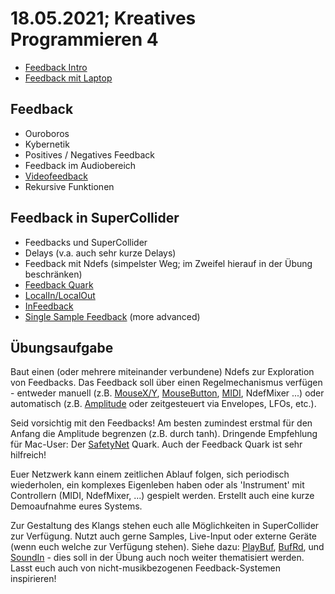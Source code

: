 # 18.05.2021; Kreatives Programmieren 4

* [Feedback Intro](feedback_intro.scd)
* [Feedback mit Laptop](feedback_laptop.scd)

## Feedback

* Ouroboros
* Kybernetik
* Positives / Negatives Feedback
* Feedback im Audiobereich
* [Videofeedback](https://www.youtube.com/watch?v=B4Kn3djJMCE)
* Rekursive Funktionen


## Feedback in SuperCollider

* Feedbacks und SuperCollider
* Delays (v.a. auch sehr kurze Delays)
* Feedback mit Ndefs (simpelster Weg; im Zweifel hierauf in der Übung beschränken)
* [Feedback Quark](https://github.com/supercollider-quarks/Feedback)
* [LocalIn/LocalOut](http://doc.sccode.org/Classes/LocalIn.html)
* [InFeedback](http://doc.sccode.org/Classes/InFeedback.html)
* [Single Sample Feedback](https://zenodo.org/record/3898757#.X_3NiuhKhhE) (more advanced)

## Übungsaufgabe

Baut einen (oder mehrere miteinander verbundene) Ndefs zur Exploration von Feedbacks. Das Feedback soll über einen Regelmechanismus verfügen - entweder manuell (z.B. [MouseX/Y](https://doc.sccode.org/Classes/MouseX.html), [MouseButton](https://doc.sccode.org/Classes/MouseButton.html), [MIDI](https://github.com/cappelnord/Kreatives-Programmieren-II-2020-2021/blob/master/FAQ/midi_cc.scd), NdefMixer ...) oder automatisch (z.B. [Amplitude](https://doc.sccode.org/Classes/Amplitude.html) oder zeitgesteuert via Envelopes, LFOs, etc.).

Seid vorsichtig mit den Feedbacks! Am besten zumindest erstmal für den Anfang die Amplitude begrenzen (z.B. durch tanh). Dringende Empfehlung für Mac-User: Der [SafetyNet](https://supercollider.github.io/download) Quark. Auch der Feedback Quark ist sehr hilfreich!

Euer Netzwerk kann einem zeitlichen Ablauf folgen, sich periodisch wiederholen, ein komplexes Eigenleben haben oder als 'Instrument' mit Controllern (MIDI, NdefMixer, ...) gespielt werden. Erstellt auch eine kurze Demoaufnahme eures Systems.

Zur Gestaltung des Klangs stehen euch alle Möglichkeiten in SuperCollider zur Verfügung. Nutzt auch gerne Samples, Live-Input oder externe Geräte (wenn euch welche zur Verfügung stehen). Siehe dazu: [PlayBuf](https://doc.sccode.org/Classes/PlayBuf.html), [BufRd](https://doc.sccode.org/Classes/BufRd.html), und [SoundIn](https://doc.sccode.org/Classes/SoundIn.html) - dies soll in der Übung auch noch weiter thematisiert werden. Lasst euch auch von nicht-musikbezogenen Feedback-Systemen inspirieren!